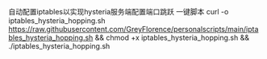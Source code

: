 自动配置iptables以实现hysteria服务端配置端口跳跃 一键脚本
curl -o iptables_hysteria_hopping.sh https://raw.githubusercontent.com/GreyFlorence/personalscripts/main/iptables_hysteria_hopping.sh && chmod +x iptables_hysteria_hopping.sh && ./iptables_hysteria_hopping.sh
